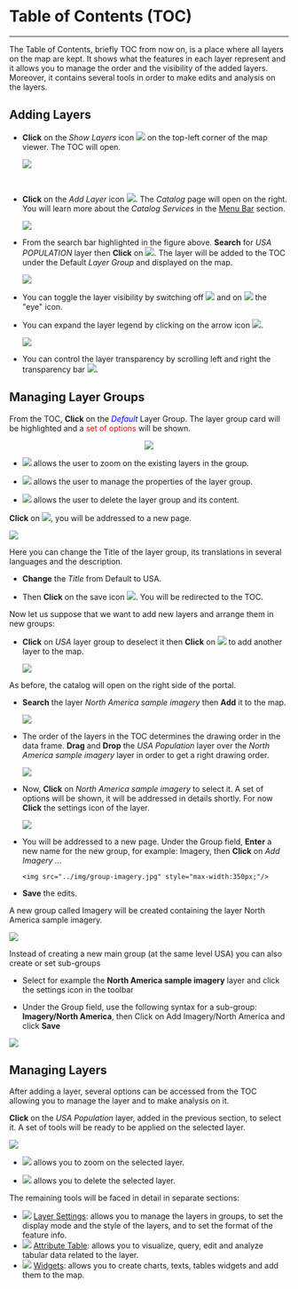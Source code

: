 # Table of Contents (TOC)
************************
The Table of Contents, briefly TOC from now on, is a place where all layers on the map are kept. It shows what the features in each layer represent and it allows you to manage the order and the visibility of the added layers. Moreover, it contains several tools in order to make edits and analysis on the layers.

Adding Layers
-------------
* **Click** on the *Show Layers* icon <img src="../img/show-layers.jpg" style="max-width:30px;" /> on the top-left corner of the map viewer. The TOC will open.


   <img src="../img/toc.jpg" style="max-width:200px;" />

<br>

* **Click** on the *Add Layer* icon <img src="../img/add-layer.jpg" style="max-width:40px;"/>. The *Catalog* page will open on the right. You will learn more about the *Catalog Services* in the [Menu Bar](menu-bar.md) section.

    <img src="../img/catalog.jpg" style="max-width:500px;" />

* From the search bar highlighted in the figure above. **Search** for *USA POPULATION* layer then **Click** on  <img src="../img/add-to-map.jpg" style="max-width:60px;"/>. The layer will be added to the TOC under the Default *Layer Group* and displayed on the map.

    <img src="../img/layer-usa.jpg" style="max-width:500px;" />

* You can toggle the layer visibility by switching off <img src="../img/eyeoff.jpg" style="max-width:60px;"/> and on <img src="../img/eyeon.jpg" style="max-width:60px;"/> the "eye" icon.

* You can expand the layer legend by clicking on the arrow icon <img src="../img/legend-icon.jpg" style="max-width:60px;"/>.

     <img src="../img/layer-legend.jpg" style="max-width:200px;"/>

* You can control the layer transparency by scrolling left and right the transparency bar <img src="../img/transparency-bar.jpg" style="max-width:60px;"/>.

Managing Layer Groups
---------------------
From the TOC, **Click** on the <span style="color:blue">*Default* </span> Layer Group. The layer group card will be highlighted and a <span style="color:red">set of options </span> will be shown.



<p align = "center" ><img src="../img/layer-group.jpg" style="max-width:200px;"/></p>

  * <img src="../img/zoom-layer.jpg" style="max-width:60px;"/> allows the user to zoom on the existing layers in the group.

 * <img src="../img/properties.jpg" /> allows the user to manage the properties of the layer group.

 * <img src="../img/delete.jpg" style="max-width:60px;"/> allows the user to delete the layer group and its content.

**Click** on <img src="../img/properties.jpg" style="max-width:25px;"/>, you will be addressed to a new page.

<img src="../img/group-settings.jpg" style="max-width:350px;"/>

Here you can change the Title of the layer group, its translations in several languages and the description.

* **Change** the *Title* from Default to USA.

* Then **Click** on the save icon <img src="../img/save-icon.jpg" style="max-width:25px;"/>. You will be redirected to the TOC.

Now let us suppose that we want to add new layers and arrange them in new groups:

* **Click** on *USA* layer group to deselect it then **Click** on <img src="../img/add-to-map.jpg" style="max-width:60px;"/> to add another layer to the map.

    <img src="../img/usa-group.jpg" style="max-width:350px;"/>

As before, the catalog will open on the right side of the portal.

 * **Search** the layer *North America sample imagery* then **Add** it to the map.

     <img src="../img/second-layer.jpg" style="max-width:500px;"/>

* The order of the layers in the TOC determines the drawing order in the data frame. **Drag** and **Drop** the *USA Population* layer over the  *North America sample imagery* layer in order to get a right drawing order.

     <img src="../img/order-layers.jpg" style="max-width:500px;"/>

* Now, **Click** on *North America sample imagery* to select it. A set of options will be shown, it will be addressed in details shortly. For now **Click** the settings icon of the layer.

     <img src="../img/imagery.jpg" style="max-width:350px;"/>

* You will be addressed to a new page. Under the Group field, **Enter**  a new name for the new group, for example: Imagery, then **Click** on *Add Imagery ...*

      <img src="../img/group-imagery.jpg" style="max-width:350px;"/>

* **Save** the edits.

A new group called Imagery will be created containing the layer North America sample imagery.

<img src="../img/group-imagery-1.jpg" style="max-width:350px;"/>

Instead of creating a new main group (at the same level USA) you can also create or set sub-groups 

* Select for example the **North America sample imagery** layer and click the settings icon in the toolbar

* Under the Group field, use the following syntax for a sub-group: **Imagery/North America**, then Click on Add Imagery/North America and click **Save**

<img src="../img/group-imagery-2.jpg" style="max-width:350px;"/>

Managing Layers
---------------

After adding a layer, several options can be accessed from the TOC allowing you to manage the layer and to make analysis on it.

**Click** on the *USA Population* layer, added in the previous section, to select it. A set of tools will be ready to be applied on the selected layer.

<img src="../img/layer-tools.jpg" style="max-width:500px;" />

* <img src="../img/zoom-layer.jpg" style="max-width:60px;"/> allows you to zoom on the selected layer.

* <img src="../img/delete.jpg" style="max-width:60px;"/> allows you to delete the selected layer.

The remaining tools will be faced in detail in separate sections:

*  <img src="../img/properties.jpg" /> [Layer Settings](layer-settings.md): allows you to manage the layers in groups, to set the display mode and the style of the layers, and to set the format of the feature info.
*  <img src="../img/attributes-table.jpg" /> [Attribute Table](attributes-table.md): allows you to visualize, query, edit and analyze tabular data related to the layer.
* <img src="../img/widgets.jpg" /> [Widgets](widgets.md): allows you to create charts, texts, tables widgets and add them to the map.
